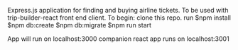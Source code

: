 Express.js application for finding and buying airline tickets. To be used with trip-builder-react front end client.
To begin: clone this repo.
run $npm install
    $npm db:create
    $npm db:migrate
    $npm run start
    
App will run on localhost:3000
companion react app runs on localhost:3001
